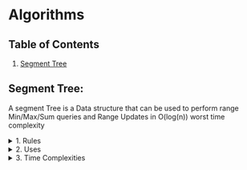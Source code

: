 # Algorithms

## Table of Contents

1. [Segment Tree](#segment-tree)

## Segment Tree:

A segment Tree is a Data structure that can be used to perform range Min/Max/Sum queries and Range Updates in O(log(n)) worst time complexity

<details>
<summary>1. Rules</summary>
    1. Segment Trees must be a height-balanced Binary Tree .i.e.<br>
    2. Built on top of an array.<br>
    3. The parent node must contain the computed result of its children
</details>

<details>
<summary>2. Uses</summary>
    1. Used to search data in Big Datasets<br>
    2. Perform heavy range Operations
</details>

<details>
<summary>3. Time Complexities</summary>
    1. Creation: O(N) <br>
    2. Range_sum: O(log(N))<br>
    3. Update: O(log(N))<br>
</details>
